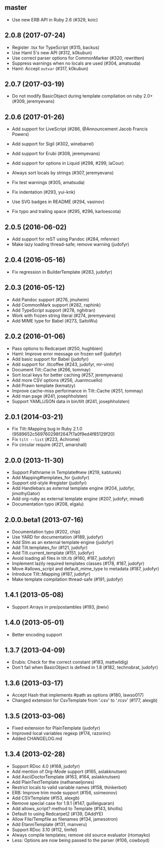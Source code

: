 ## master

* Use new ERB API in Ruby 2.6 (#329, koic)

## 2.0.8 (2017-07-24)

* Register .tsx for TypeScript (#315, backus)
* Use Haml 5's new API (#312, k0kubun)
* Use correct parser options for CommonMarker (#320, rewritten)
* Suppress warnings when no locals are used (#304, amatsuda)
* Haml: Accept `outvar` (#317, k0kubun)

## 2.0.7 (2017-03-19)

* Do not modify BasicObject during template compilation on ruby 2.0+ (#309, jeremyevans)

## 2.0.6 (2017-01-26)

* Add support for LiveScript (#286, @Announcement Jacob Francis Powers)
* Add support for Sigil (#302, winebarrel)
* Add support for Erubi (#308, jeremyevans)
* Add support for options in Liquid (#298, #299, laCour)
* Always sort locals by strings (#307, jeremyevans)

* Fix test warnings (#305, amatsuda)
* Fix indentation (#293, yui-knk)
* Use SVG badges in README (#294, vasinov)
* Fix typo and trailing space (#295, #296, karloescota)

## 2.0.5 (2016-06-02)

* Add support for reST using Pandoc (#284, mfenner)
* Make lazy loading thread-safe; remove warning (judofyr)

## 2.0.4 (2016-05-16)

* Fix regression in BuilderTemplate (#283, judofyr)

## 2.0.3 (2016-05-12)

* Add Pandoc support (#276, jmuheim)
* Add CommonMark support (#282, raphink)
* Add TypeScript support (#278, nghitran)
* Work with frozen string literal (#274, jeremyevans)
* Add MIME type for Babel (#273, SaitoWu)

## 2.0.2 (2016-01-06)

* Pass options to Redcarpet (#250, hughbien)
* Haml: Improve error message on frozen self (judofyr)
* Add basic support for Babel (judofyr)
* Add support for .litcoffee (#243, judofyr, mr-vinn)
* Document Tilt::Cache (#266, tommay)
* Sort local keys for better caching (#257, jeremyevans)
* Add more CSV options (#256, Juanmcuello)
* Add Prawn template (kematzy)
* Improve cache-miss performance in Tilt::Cache (#251, tommay)
* Add man page (#241, josephholsten)
* Support YAML/JSON data in bin/tilt (#241, josephholsten)

## 2.0.1 (2014-03-21)

* Fix Tilt::Mapping bug in Ruby 2.1.0 (9589652c569760298f2647f7a0f9ed4f85129f20)
* Fix `tilt --list` (#223, Achrome)
* Fix circular require (#221, amarshall)

## 2.0.0 (2013-11-30)

* Support Pathname in Template#new (#219, kabturek)
* Add Mapping#templates_for (judofyr)
* Support old-style #register (judofyr)
* Add Handlebars as external template engine (#204, judofyr, jimothyGator)
* Add org-ruby as external template engine (#207, judofyr, minad)
* Documentation typo (#208, elgalu)

## 2.0.0.beta1 (2013-07-16)

* Documentation typo (#202, chip)
* Use YARD for documentation (#189, judofyr)
* Add Slim as an external template engine (judofyr)
* Add Tilt.templates_for (#121, judofyr)
* Add Tilt.current_template (#151, judofyr)
* Avoid loading all files in tilt.rb (#160, #187, judofyr)
* Implement lazily required templates classes (#178, #187, judofyr)
* Move #allows_script and default_mime_type to metadata (#187, judofyr)
* Introduce Tilt::Mapping (#187, judofyr)
* Make template compilation thread-safe (#191, judofyr)

## 1.4.1 (2013-05-08)

* Support Arrays in pre/postambles (#193, jbwiv)

## 1.4.0 (2013-05-01)

* Better encoding support

## 1.3.7 (2013-04-09)

* Erubis: Check for the correct constant (#183, mattwildig)
* Don't fail when BasicObject is defined in 1.8 (#182, technobrat, judofyr)

## 1.3.6 (2013-03-17)

* Accept Hash that implements #path as options (#180, lawso017)
* Changed extension for CsvTemplate from '.csv' to '.rcsv' (#177, alexgb)

## 1.3.5 (2013-03-06)

* Fixed extension for PlainTemplate (judofyr)
* Improved local variables regexp (#174, razorinc)
* Added CHANGELOG.md

## 1.3.4 (2013-02-28)

* Support RDoc 4.0 (#168, judofyr)
* Add mention of Org-Mode support (#165, aslakknutsen)
* Add AsciiDoctorTemplate (#163, #164, aslakknutsen)
* Add PlainTextTemplate (nathanaeljones)
* Restrict locals to valid variable names (#158, thinkerbot)
* ERB: Improve trim mode support (#156, ssimeonov)
* Add CSVTemplate (#153, alexgb)
* Remove special case for 1.9.1 (#147, guilleiguaran)
* Add allows\_script? method to Template (#143, bhollis)
* Default to using Redcarpet2 (#139, DAddYE)
* Allow File/Tempfile as filenames (#134, jamesotron)
* Add EtanniTemplate (#131, manveru)
* Support RDoc 3.10 (#112, timfel)
* Always compile templates; remove old source evaluator (rtomayko)
* Less: Options are now being passed to the parser (#106, cowboyd)
